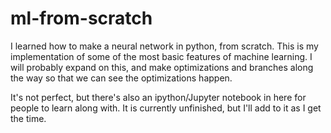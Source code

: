 # ml-from-scratch

I learned how to make a neural network in python, from scratch. This is my implementation of some of the most basic features of machine learning. I will probably expand on this, and make optimizations and branches along the way so that we can see the optimizations happen.

It's not perfect, but there's also an ipython/Jupyter notebook in here for people to learn along with. It is currently unfinished, but I'll add to it as I get the time.
